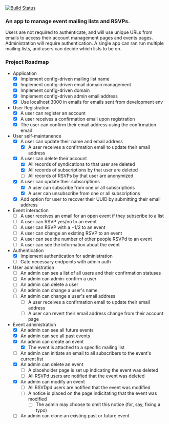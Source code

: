 [![Build Status](https://travis-ci.org/zack/events-management.svg?branch=master)](https://travis-ci.org/zack/events-management)

### An app to manage event mailing lists and RSVPs.
Users are not required to authenticate, and will use unique URLs from emails to
access their account management pages and events pages. Administration will
require authentication. A single app can ran run multiple mailing lists, and
users can decide which lists to be on.

### Project Roadmap
* Application
  - [x] Implement config-driven mailing list name
  - [x] Implement config-driven email domain management
  - [x] Implement config-driven domain
  - [x] Implement config-driven admin email address
  - [x] Use localhost:3000 in emails for emails sent from development env
* User Registration
  - [x] A user can register an account
  - [x] A user receives a confirmation email upon registration
  - [x] The user can confirm their email address using the confirmation email
* User self-maintanence
  - [x] A user can update their name and email address
    - [x] A user receives a confirmation email to update their email address
  - [x] A user can delete their account
    - [x] All records of syndications to that user are deleted
    - [x] All records of subscriptions by that user are deleted
    - [ ] All records of RSVPs by that user are anonymized
  - [x] A user can update their subscriptions
    - [x] A user can subscribe from one or all subscriptions
    - [x] A user can unsubscribe from one or all subscriptions
  - [x] Add option for user to recover their UUID by submitting their email address
* Event interaction
  - [ ] A user receives an email for an open event if they subscribe to a list
  - [ ] A user can RSVP yes/no to an event
  - [ ] A user can RSVP with a +1/2 to an event
  - [ ] A user can change an existing RSVP to an event
  - [ ] A user can see the number of other people RSVPd to an event
  - [ ] A user can see the information about the event
* Authentication
  - [x] Implement authentication for administration
  - [ ] Gate necessary endpoints with admin auth
* User administration
  - [ ] An admin can see a list of all users and their confirmation statuses
  - [ ] An admin can admin-confirm a user
  - [ ] An admin can delete a user
  - [ ] An admin can change a user's name
  - [ ] An admin can change a user's email address
    - [ ] A user receives a confirmation email to update their email address
    - [ ] A user can revert their email address change from their account page
* Event administration
  - [x] An admin can see all future events
  - [x] An admin can see all past events
  - [x] An admin can create an event
    - [x] The event is attached to a specific mailing list
  - [ ] An admin can initiate an email to all subscribers to the event's current list
  - [x] An admin can delete an event
    - [ ] A placeholder page is set up indicating the event was deleted
    - [ ] All RSVPd users are notified that the event was deleted
  - [x] An admin can modify an event
    - [ ] All RSVDpd users are notified that the event was modified
    - [ ] A notice is placed on the page indicitating that the event was modified
      - [ ] The admin may choose to omit this notice (for, say, fixing a typo)
  - [ ] An admin can clone an existing past or future event
